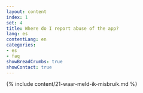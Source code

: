```yaml
---
layout: content
index: 1
set: 4
title: Where do I report abuse of the app?
lang: es
contentLang: en
categories:
- es
- faq
showBreadCrumbs: true
showContact: true
---
```

{% include content/21-waar-meld-ik-misbruik.md %}

